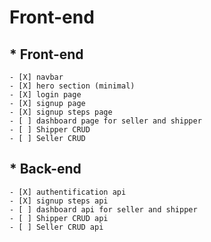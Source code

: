 # Front-end

## * Front-end

    - [X] navbar 
    - [X] hero section (minimal)
    - [X] login page
    - [X] signup page
    - [X] signup steps page
    - [ ] dashboard page for seller and shipper
    - [ ] Shipper CRUD
    - [ ] Seller CRUD

## * Back-end

    - [X] authentification api
    - [X] signup steps api
    - [ ] dashboard api for seller and shipper
    - [ ] Shipper CRUD api
    - [ ] Seller CRUD api

